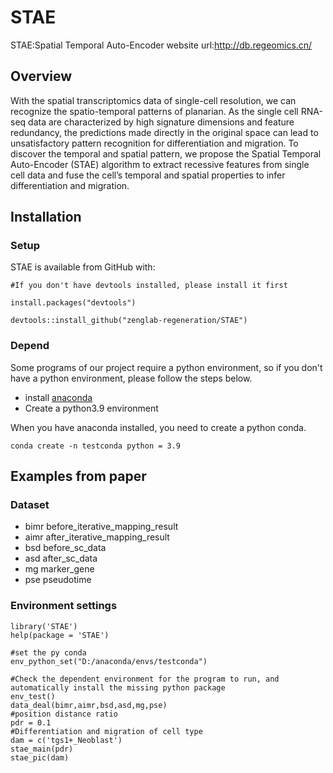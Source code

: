 # STAE
STAE:Spatial Temporal Auto-Encoder
website url:http://db.regeomics.cn/

## Overview
With the spatial transcriptomics data of single-cell resolution, we can recognize the spatio-temporal patterns of planarian. As the single cell RNA-seq data are characterized by high signature dimensions and feature redundancy, the predictions made directly in the original space can lead to unsatisfactory pattern recognition for differentiation and migration. To discover the temporal and spatial pattern, we propose the Spatial Temporal Auto-Encoder (STAE) algorithm to extract recessive features from single cell data and fuse the cell’s temporal and spatial properties to infer differentiation and migration.
## Installation
### Setup
STAE is available from GitHub with:

```
#If you don't have devtools installed, please install it first

install.packages("devtools")

devtools::install_github("zenglab-regeneration/STAE")

```

### Depend

Some programs of our project require a python environment, so if you don't have a python environment, please follow the steps below.  
* install [anaconda](https://www.anaconda.com/ "anaconda")
* Create a python3.9 environment  

When you have anaconda installed, you need to create a python conda.
```
conda create -n testconda python = 3.9
```

## Examples from paper
### Dataset 
- bimr before_iterative_mapping_result
- aimr after_iterative_mapping_result
- bsd before_sc_data
- asd after_sc_data
- mg marker_gene
- pse pseudotime

### Environment settings


```
library('STAE')
help(package = 'STAE')

#set the py conda
env_python_set("D:/anaconda/envs/testconda")

#Check the dependent environment for the program to run, and automatically install the missing python package
env_test()
data_deal(bimr,aimr,bsd,asd,mg,pse)  
#position distance ratio
pdr = 0.1  
#Differentiation and migration of cell type
dam = c('tgs1+_Neoblast') 
stae_main(pdr)  
stae_pic(dam)
```


